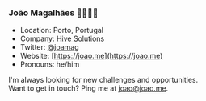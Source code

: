 ### João Magalhães 👨‍💻🇵🇹

* Location: Porto, Portugal
* Company: [Hive Solutions](https://github.com/hivesolutions)
* Twitter: [@joamag](https://twitter.com/joamag)
* Website: [https://joao.me](https://joao.me)
* Pronouns: he/him

I'm always looking for new challenges and opportunities.\
Want to get in touch? Ping me at [joao@joao.me](mailto:joao@joao.me).
